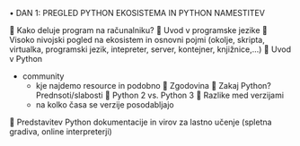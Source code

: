 •	DAN 1: PREGLED PYTHON EKOSISTEMA IN PYTHON NAMESTITEV

	Kako deluje program na računalniku?
	Uvod v programske jezike
	Visoko nivojski pogled na ekosistem in osnovni pojmi (okolje, skripta, virtualka, programski jezik, intepreter, server, kontejner, knjižnice,...)
	Uvod v Python
- community
    - kje najdemo resource in podobno
	Zgodovina
	Zakaj Python? Prednsoti/slabosti
	Python 2 vs. Python 3
	Razlike med verzijami 
    - na kolko časa se verzije posodabljajo


	Predstavitev Python dokumentacije in virov za lastno učenje (spletna gradiva, online interpreterji)